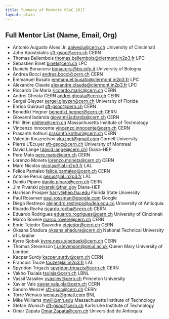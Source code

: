 ```yaml
---
title: Summary of Mentors GSoC 2017 
layout: plain
---
```


## Full Mentor List (Name, Email, Org)

* Antonio Augusto Alves Jr. [aalvesju@cern.ch](mailto:aalvesju@cern.ch) University of Cincinnati
* John Apostolakis [sft-gsoc@cern.ch](mailto:sft-gsoc@cern.ch) CERN
* Thomas Bellembois [thomas.bellembois@clermont.in2p3.fr](mailto:thomas.bellembois@clermont.in2p3.fr) LPC
* Sebastien Binet [binet@cern.ch](mailto:binet@cern.ch) LPC
* Daniele Bonacorsi [bonacorsi@bo.infn.it](mailto:bonacorsi@bo.infn.it) University of Bologna
* Andrea Bocci [andrea.bocci@cern.ch](mailto:andrea.bocci@cern.ch) CERN
* Emmanuel Busato [emmanuel.busato@clermont.in2p3.fr](mailto:emmanuel.busato@clermont.in2p3.fr) LPC
* Alexandre Claude [alexandre.claude@clermont.in2p3.fr](mailto:alexandre.claude@clermont.in2p3.fr) LPC
* Riccardo De Maria [riccardo.maric@cern.ch](mailto:riccardo.maric@cern.ch) CERN
* Andrei Gheata CERN [andrei.gheata@cern.ch](mailto:andrei.gheata@cern.ch) CERN
* Sergei Gleyzer [sergei.gleyzer@cern.ch](mailto:sergei.gleyzer@cern.ch) University of Florida
* Enrico Guiraud [sft-gsoc@cern.ch](mailto:sft-gsoc@cern.ch) CERN
* Benedikt Hegner [benedikt.hegner@cern.ch](mailto:benedikt.hegner@cern.ch) CERN
* Giovanni Iadarola [giovanni.iadarola@cern.ch](mailto:giovanni.iadarola@cern.ch) CERN
* Phil Ilten [philten@cern.ch](mailto:philten@cern.ch) Massachusetts Institute of Technology
* Vincenzo Innocente [vincenzo.innocente@cern.ch](mailto:vincenzo.innocente@cern.ch) CERN
* Prasanth Kothuri [prasanth.kothuri@cern.ch](mailto:prasanth.kothuri@cern.ch) CERN
* Valentin Kouznetsov [vkuznet@gmail.com](mailto:vkuznet@gmail.com) Cornell University
* Pierre L’Ecuyer [sft-gsoc@cern.ch](mailto:sft-gsoc@cern.ch) University of Montreal
* David Lange [david.lange@cern.ch] Diana-HEP
* Pere Mato [pere.mato@cern.ch](mailto:pere.mato@cern.ch) CERN
* Lorenzo Moneta [lorenzo.moneta@cern.ch](mailto:lorenzo.moneta@cern.ch) CERN
* Marc Nicolas [nicolas@lal.in2p3.fr](mailto:nicolas@lal.in2p3.fr) LAL
* Felice Pantaleo [felice.pantaleo@cern.ch](mailto:felice.pantaleo@cern.ch) CERN
* Antoine Perus [perus@lal.in2p3.fr](mailto:perus@lal.in2p3.fr) LAL
* Danilo Piparo [danilo.piparo@cern.ch](mailto:danilo.piparo@cern.ch) CERN
* Jim Pivarski [pivarski@fnal.gov](mailto:pivarski@fnal.gov) Diana-HEP
* Harrison Prosper [harry@hep.fsu.edu](mailto:harry@hep.fsu.edu) Florida State University 
* Paul Rossman [paul.rossman@google.com](mailto:paul.rossman@google.com) Google 
* Diego Restrepo [alejandro.restrepo@udea.edu.co](mailto:alejandro.restrepo@udea.edu.co) University of Antioquia
* Ricardo Rocha [ricardo.rocha@cern.ch](mailto:ricardo.rocha@cern.ch) CERN
* Eduardo Rodrigues [eduardo.rogrigues@cern.ch](mailto:eduardo.rogrigues@cern.ch) University of Cincinnati
* Marco Rovere [marco.rovere@cern.ch](mailto:marco.rovere@cern.ch) CERN
* Enric Tejedor Saavedra [etejedor@cern.ch](mailto:etejedor@cern.ch) CERN
* Oksana Shadura [oksana.shadura@cern.ch](mailto:oksana.shadura@cern.ch) National Technical University of Ukraine
* Kyrre Sjobak [kyrre.ness.sjoebaek@cern.ch](mailto:kyrre.ness.sjoebaek@cern.ch) CERN
* Thomas Stevenson [t.j.stevenson@qmul.ac.uk](mailto:t.j.stevenson@qmul.ac.uk) Queen Mary University of London
* Kacper Surdy [kacper.surdy@cern.ch](mailto:kacper.surdy@cern.ch) CERN
* Francois Touze [touze@lal.in2p3.fr](mailto:touze@lal.in2p3.fr) LAL
* Spyridon Trigazis [spyridon.trigazis@cern.ch](mailto:spyridon.trigazis@cern.ch) CERN
* Vakho Tsulaia [tsulaia@cern.ch](mailto:tsulaia@cern.ch) LBNL
* Vassil Vassilev [vvasilev@cern.ch](mailto:vvasilev@cern.ch) Princeton University
* Xavier Vals [xavier.vals.pla@cern.ch](mailto:xavier.vals.pla@cern.ch) CERN
* Sandro Wenzel [sft-gsoc@cern.ch](mailto:sft-gsoc@cern.ch) CERN
* Torre Wenaus [wenaus@gmail.com](mailto:wenaus@gmail.com) BNL
* Mike Williams [mwill@mit.edu](mailto:mwill@mit.edu) Massachusetts Institute of Technology
* Stefan Wunsch [sft-gsoc@cern.ch](mailto:sft-gsoc@cern.ch) Karlsruhe Institute of Technology
* Omar Zapata [Omar.Zapata@cern.ch](mailto:Omar.Zapata@cern.ch) Universidad de Antioquia
